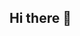 ## Hi there 👋

<!--
**Zyablow/Zyablow** is a ✨ _special_ ✨ repository because its `README.md` (this file) appears on your GitHub profile.

# Обо мне

После многих лет работы в медицине, я решил расширить свои горизонты и заняться анализом данных. Для этого я прошел курс "Аналитик данных" от Яндекс.Практикум.

# About me

After many years of working in medicine, I decided to broaden my horizons and venture into data analysis. To achieve this, I completed the "Data Analyst" course from Yandex.

# Языки и инструменты

- Python
- SQL
- Jupyter Notebook
- Tableau
- Docker

# Связаться со мной

- [GitHub](https://github.com/Zyablow/Zyablow)
- [LinkedIn](https://www.linkedin.com/in/vladimir-ziablov-118b5040/)
- [Email](v.zyablov@gmail.com)

